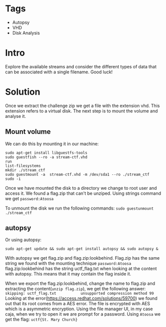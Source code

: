 # Tags
- Autopsy
- VHD
- Disk Analysis

# Intro

Explore the available streams and consider the different types of data that can be associated with a single filename. Good luck!

# Solution

Once we extract the challenge zip we get a file with the extension vhd. This extension refers to a virtual disk. The next step is to mount the volume and analyse it.

## Mount volume
We can do this by mounting it in our machine:

```
sudo apt-get install libguestfs-tools
sudo guestfish --ro -a stream-ctf.vhd
run
list-filesystems
mkdir ./stream_ctf
sudo guestmount -a  stream-ctf.vhd -m /dev/sda1 --ro ./stream_ctf
sudo -i
```

Once we have mounted the disk to a directory we change to root user and access it. We found a flag.zip that can't be unziped. 
Using strings command we get `password:Atoosa`

To unmount the disk we run the following commands: `sudo guestunmount ./stream_ctf`


## autopsy
Or using autopsy:

```
sudo apt-get update && sudo apt-get install autopsy && sudo autopsy &
```

With autopsy we get flag.zip and flag.zip:lookbehind.
Flag.zip has the same string we found with the mounting technique `password:Atoosa`
flag.zip:lookbehind has the string uctf_flag.txt when looking at the content with autopsy. This means that it may contain the flag inside it.

When we export the flag.zip:lookbehind, change the name to flag.zip and extracting the content(`unzip flag.zip`), 
we get the following answer: `skipping: uctf_flag.txt           unsupported compression method 99`
Looking at the error(https://access.redhat.com/solutions/59700) we found out that its root comes from a AES error.
The file is encrypted with AES which is a asymmetric encryption. Using the file manager UI, in my case caja, when we try to open it we are prompt for a password.
Using `Atoosa` we get the flag: `uctf{St. Mary Church}`






